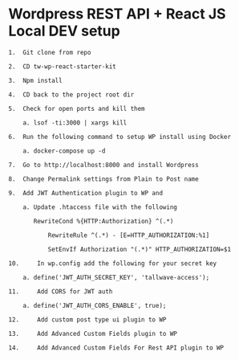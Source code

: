 # Wordpress REST API + React JS Local DEV setup
```
1.	Git clone from repo
```
```
2.	CD tw-wp-react-starter-kit
```
```
3.	Npm install
```
```
4.	CD back to the project root dir
```
```
5.	Check for open ports and kill them
```
```
   	a. lsof -ti:3000 | xargs kill
```
```
6.	Run the following command to setup WP install using Docker
```
```
	a. docker-compose up -d
```
```
7.	Go to http://localhost:8000 and install Wordpress
```
```
8.	Change Permalink settings from Plain to Post name
```
```
9.	Add JWT Authentication plugin to WP and
```
```
	a. Update .htaccess file with the following
``` 	
```
	   RewriteCond %{HTTP:Authorization} ^(.*)
```
```
       	   RewriteRule ^(.*) - [E=HTTP_AUTHORIZATION:%1]
```
```
       	   SetEnvIf Authorization "(.*)" HTTP_AUTHORIZATION=$1
```
```
10. 	In wp.config add the following for your secret key
```
```
	a. define('JWT_AUTH_SECRET_KEY', 'tallwave-access');
```
```
11. 	Add CORS for JWT auth
```
```
	a. define('JWT_AUTH_CORS_ENABLE', true);
```
```
12. 	Add custom post type ui plugin to WP
```
```
13. 	Add Advanced Custom Fields plugin to WP
```
```
14. 	Add Advanced Custom Fields For Rest API plugin to WP 

